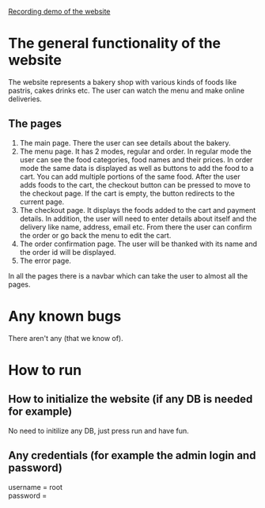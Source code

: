 [Recording demo of the website](Hadarim-Bakery.mp4)

# The general functionality of the website
The website represents a bakery shop with various kinds of foods like pastris, cakes drinks etc.
The user can watch the menu and make online deliveries.

## The pages
1. The main page. There the user can see details about the bakery.
2. The menu page. It has 2 modes, regular and order. In regular mode the user can see the food categories, food names and their prices.
   In order mode the same data is displayed as well as buttons to add the food to a cart. You can add multiple portions of the same food.
   After the user adds foods to the cart, the checkout button can be pressed to move to the checkout page. If the cart is empty, the button redirects to the current page.
3. The checkout page. It displays the foods added to the cart and payment details. In addition, the user will need to enter details about itself and the delivery like name, address, email etc.
   From there the user can confirm the order or go back the menu to edit the cart.
4. The order confirmation page. The user will be thanked with its name and the order id will be displayed.
5. The error page.

In all the pages there is a navbar which can take the user to almost all the pages.

# Any known bugs
There aren't any (that we know of).

# How to run
## How to initialize the website (if any DB is needed for example)
No need to initilize any DB, just press run and have fun.
## Any credentials (for example the admin login and password)
username = root<br>
password = 

